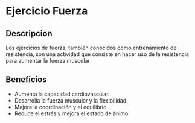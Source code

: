 # Ejercicio Fuerza
## Descripcion
Los ejercicios de fuerza, también conocidos como entrenamiento de resistencia, son una actividad que consiste en hacer uso de la resistencia para aumentar la fuerza muscular
## Beneficios
- Aumenta la capacidad cardiovascular.
- Desarrolla la fuerza muscular y la flexibilidad.
- Mejora la coordinación y el equilibrio.
- Reduce el estrés y mejora el estado de ánimo.